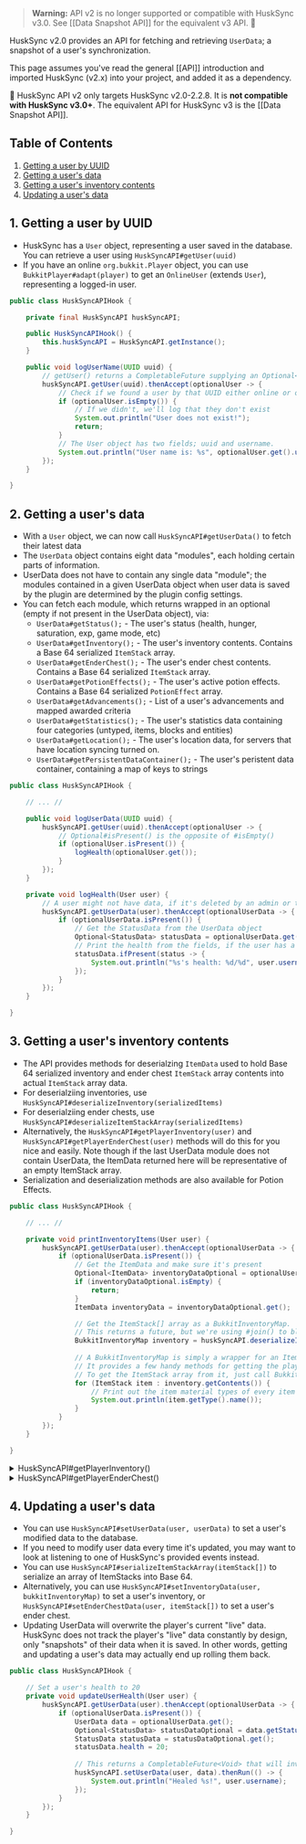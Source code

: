 > **Warning:** API v2 is no longer supported or compatible with HuskSync v3.0. See [[Data Snapshot API]] for the equivalent v3 API. 🚨

HuskSync v2.0 provides an API for fetching and retrieving `UserData`; a snapshot of a user's synchronization.

This page assumes you've read the general [[API]] introduction and imported HuskSync (v2.x) into your project, and added it as a dependency.

🚨 HuskSync API v2 only targets HuskSync v2.0-2.2.8. It is **not compatible with HuskSync v3.0+**. The equivalent API for HuskSync v3 is the [[Data Snapshot API]].

## Table of Contents
1. [Getting a user by UUID](#1-getting-a-user-by-uuid)
2. [Getting a user's data](#2-getting-a-users-data)
3. [Getting a user's inventory contents](#3-getting-a-users-inventory-contents)
4. [Updating a user's data](#4-updating-a-users-data)

## 1. Getting a user by UUID
- HuskSync has a `User` object, representing a user saved in the database. You can retrieve a user using `HuskSyncAPI#getUser(uuid)`
- If you have an online `org.bukkit.Player` object, you can use `BukkitPlayer#adapt(player)` to get an `OnlineUser` (extends `User`), representing a logged-in user. 

```java
public class HuskSyncAPIHook {

    private final HuskSyncAPI huskSyncAPI;

    public HuskSyncAPIHook() {
        this.huskSyncAPI = HuskSyncAPI.getInstance();
    }

    public void logUserName(UUID uuid) {
        // getUser() returns a CompletableFuture supplying an Optional<User>
        huskSyncAPI.getUser(uuid).thenAccept(optionalUser -> {
            // Check if we found a user by that UUID either online or on the database
            if (optionalUser.isEmpty()) {
                // If we didn't, we'll log that they don't exist
                System.out.println("User does not exist!");
                return;
            }
            // The User object has two fields; uuid and username.
            System.out.println("User name is: %s", optionalUser.get().username);
        });
    }

}
```

## 2. Getting a user's data
- With a `User` object, we can now call `HuskSyncAPI#getUserData()` to fetch their latest data
- The `UserData` object contains eight data "modules", each holding certain parts of information. 
- UserData does not have to contain any single data "module"; the modules contained in a given UserData object when user data is saved by the plugin are determined by the plugin config settings. 
- You can fetch each module, which returns wrapped in an optional (empty if not present in the UserData object), via:
    - `UserData#getStatus();` - The user's status (health, hunger, saturation, exp, game mode, etc)
    - `UserData#getInventory();` - The user's inventory contents. Contains a Base 64 serialized `ItemStack` array.
    - `UserData#getEnderChest();` - The user's ender chest contents. Contains a Base 64 serialized `ItemStack` array.
    - `UserData#getPotionEffects();` - The user's active potion effects. Contains a Base 64 serialized `PotionEffect` array.
    - `UserData#getAdvancements();` - List of a user's advancements and mapped awarded criteria
    - `UserData#getStatistics();` - The user's statistics data containing four categories (untyped, items, blocks and entities)
    - `UserData#getLocation();` - The user's location data, for servers that have location syncing turned on.
    - `UserData#getPersistentDataContainer();` - The user's peristent data container, containing a map of keys to strings

```java
public class HuskSyncAPIHook {

    // ... //

    public void logUserData(UUID uuid) {
        huskSyncAPI.getUser(uuid).thenAccept(optionalUser -> {
            // Optional#isPresent() is the opposite of #isEmpty()
            if (optionalUser.isPresent()) {
                logHealth(optionalUser.get());
            }
        });
    }

    private void logHealth(User user) {
        // A user might not have data, if it's deleted by an admin or they're brand new
        huskSyncAPI.getUserData(user).thenAccept(optionalUserData -> {
            if (optionalUserData.isPresent()) {
                // Get the StatusData from the UserData object
                Optional<StatusData> statusData = optionalUserData.get().getStatus();
                // Print the health from the fields, if the user has a status object
                statusData.ifPresent(status -> {
                    System.out.println("%s's health: %d/%d", user.username, status.health, status.maxHealth);
                });
            }
        });
    }

}
```

## 3. Getting a user's inventory contents
- The API provides methods for deserialzing `ItemData` used to hold Base 64 serialized inventory and ender chest `ItemStack` array contents into actual `ItemStack` array data.
- For deserialziing inventories, use `HuskSyncAPI#deserializeInventory(serializedItems)`
- For deserialziing ender chests, use `HuskSyncAPI#deserializeItemStackArray(serializedItems)`
- Alternatively, the `HuskSyncAPI#getPlayerInventory(user)` and `HuskSyncAPI#getPlayerEnderChest(user)` methods will do this for you nice and easily. Note though if the last UserData module does not contain UserData, the ItemData returned here will be representative of an empty ItemStack array.
- Serialization and deserialization methods are also available for Potion Effects.

```java
public class HuskSyncAPIHook {

    // ... //

    private void printInventoryItems(User user) {
        huskSyncAPI.getUserData(user).thenAccept(optionalUserData -> {
            if (optionalUserData.isPresent()) {
                // Get the ItemData and make sure it's present
                Optional<ItemData> inventoryDataOptional = optionalUserData.get().getInventory();
                if (inventoryDataOptional.isEmpty) {
                    return;
                }
                ItemData inventoryData = inventoryDataOptional.get();

                // Get the ItemStack[] array as a BukkitInventoryMap.
                // This returns a future, but we're using #join() to block the thread until it's done
                BukkitInventoryMap inventory = huskSyncAPI.deserializeInventory(inventoryData.serializedItems).join();
                
                // A BukkitInventoryMap is simply a wrapper for an ItemStack array.
                // It provides a few handy methods for getting the player's armor, their offhand item, etc.
                // To get the ItemStack array from it, just call BukkitInventoryMap#getContents();
                for (ItemStack item : inventory.getContents()) {
                    // Print out the item material types of every item in the player's inventory
                    System.out.println(item.getType().name());
                }
            }
        });
    }

}
```

<details>
<summary>HuskSyncAPI#getPlayerInventory()</summary>

```java
private void printInventoryItems(User user) {
    huskSyncAPI.getPlayerInventory(user).thenAccept(inventory -> {
        if (inventory.isPresent()) {
            for (ItemStack item : inventory.get().getContents()) {
                System.out.println(item.getType().name());
            }
        }
    });
}
```
</details>

<details>
<summary>HuskSyncAPI#getPlayerEnderChest()</summary>

```java
private void printEnderChestItems(User user) {
    huskSyncAPI.getPlayerEnderChest(user).thenAccept(enderChest -> {
        if (enderChest.isPresent()) {
            for (ItemStack item : enderChest.get()) {
                System.out.println(item.getType().name());
            }
        }
    });
}
```
</details>


## 4. Updating a user's data
- You can use `HuskSyncAPI#setUserData(user, userData)` to set a user's modified data to the database.
- If you need to modify user data every time it's updated, you may want to look at listening to one of HuskSync's provided events instead.
- You can use `HuskSyncAPI#serializeItemStackArray(itemStack[])` to serialize an array of ItemStacks into Base 64.
- Alternatively, you can use `HuskSyncAPI#setInventoryData(user, bukkitInventoryMap)` to set a user's inventory, or `HuskSyncAPI#setEnderChestData(user, itemStack[])` to set a user's ender chest.
- Updating UserData will overwrite the player's current "live" data. HuskSync does not track the player's "live" data constantly by design, only "snapshots" of their data when it is saved. In other words, getting and updating a user's data may actually end up rolling them back.

```java
public class HuskSyncAPIHook {

    // Set a user's health to 20
    private void updateUserHealth(User user) {
        huskSyncAPI.getUserData(user).thenAccept(optionalUserData -> {
            if (optionalUserData.isPresent()) {
                UserData data = optionalUserData.get();
                Optional<StatusData> statusDataOptional = data.getStatus();
                StatusData statusData = statusDataOptional.get();            
                statusData.health = 20;
    
                // This returns a CompletableFuture<Void> that will invoke #thenRun() when it has completed
                huskSyncAPI.setUserData(user, data).thenRun(() -> {
                    System.out.println("Healed %s!", user.username);
                });
            }
        });
    }

}
```